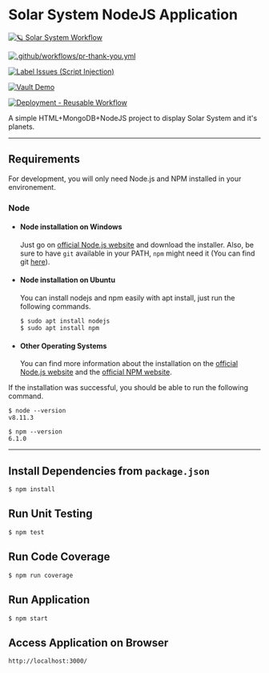 # Solar System NodeJS Application

[![🪐 Solar System Workflow](https://github.com/morgayle-ngt/solar-system-using-github-actions/actions/workflows/solar-system.yml/badge.svg)](https://github.com/morgayle-ngt/solar-system-using-github-actions/actions/workflows/solar-system.yml)

[![.github/workflows/pr-thank-you.yml](https://github.com/morgayle-ngt/solar-system-using-github-actions/actions/workflows/pr-thank-you.yml/badge.svg)](https://github.com/morgayle-ngt/solar-system-using-github-actions/actions/workflows/pr-thank-you.yml)

[![Label Issues (Script Injection)](https://github.com/morgayle-ngt/solar-system-using-github-actions/actions/workflows/script-injection-test.yml/badge.svg)](https://github.com/morgayle-ngt/solar-system-using-github-actions/actions/workflows/script-injection-test.yml)

[![Vault Demo](https://github.com/morgayle-ngt/solar-system-using-github-actions/actions/workflows/vault-demo.yml/badge.svg)](https://github.com/morgayle-ngt/solar-system-using-github-actions/actions/workflows/vault-demo.yml)

[![Deployment - Reusable Workflow](https://github.com/morgayle-ngt/solar-system-using-github-actions/actions/workflows/reuse-deployment.yml/badge.svg)](https://github.com/morgayle-ngt/solar-system-using-github-actions/actions/workflows/reuse-deployment.yml)

A simple HTML+MongoDB+NodeJS project to display Solar System and it's planets.

---
## Requirements

For development, you will only need Node.js and NPM installed in your environement.

### Node
- #### Node installation on Windows

  Just go on [official Node.js website](https://nodejs.org/) and download the installer.
Also, be sure to have `git` available in your PATH, `npm` might need it (You can find git [here](https://git-scm.com/)).

- #### Node installation on Ubuntu

  You can install nodejs and npm easily with apt install, just run the following commands.

      $ sudo apt install nodejs
      $ sudo apt install npm

- #### Other Operating Systems
  You can find more information about the installation on the [official Node.js website](https://nodejs.org/) and the [official NPM website](https://npmjs.org/).

If the installation was successful, you should be able to run the following command.

    $ node --version
    v8.11.3

    $ npm --version
    6.1.0

---
## Install Dependencies from `package.json`
    $ npm install

## Run Unit Testing
    $ npm test

## Run Code Coverage
    $ npm run coverage

## Run Application
    $ npm start

## Access Application on Browser
    http://localhost:3000/


